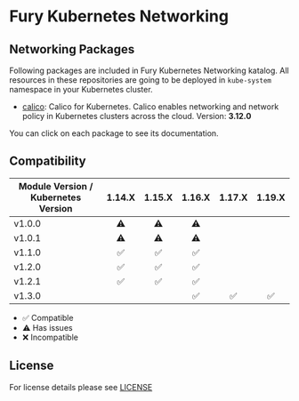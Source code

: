 # Fury Kubernetes Networking

##  Networking Packages

Following packages are included in Fury Kubernetes Networking katalog. All
resources in these repositories are going to be deployed in `kube-system`
namespace in your Kubernetes cluster.

- [calico](katalog/calico): Calico for Kubernetes. Calico enables networking and
network policy in Kubernetes clusters across the cloud. Version: **3.12.0**

You can click on each package to see its documentation.

## Compatibility

| Module Version / Kubernetes Version | 1.14.X             | 1.15.X             | 1.16.X             | 1.17.X             | 1.19.X             |
|-------------------------------------|:------------------:|:------------------:|:------------------:|:------------------:|:------------------:|
| v1.0.0                              |      :warning:     |      :warning:     |      :warning:     |                    |                    |
| v1.0.1                              |      :warning:     |      :warning:     |      :warning:     |                    |                    |
| v1.1.0                              | :white_check_mark: | :white_check_mark: | :white_check_mark: |                    |                    |
| v1.2.0                              | :white_check_mark: | :white_check_mark: | :white_check_mark: |                    |                    |
| v1.2.1                              | :white_check_mark: | :white_check_mark: | :white_check_mark: |                    |                    |
| v1.3.0                              |                    |                    | :white_check_mark: | :white_check_mark: | :white_check_mark: |

- :white_check_mark: Compatible
- :warning: Has issues
- :x: Incompatible


## License

For license details please see [LICENSE](LICENSE)
